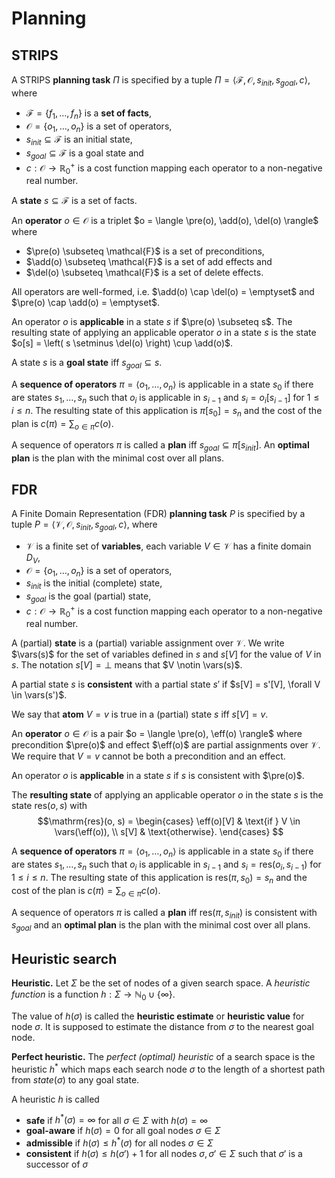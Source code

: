 # Planning

## STRIPS

A STRIPS **planning task** $\Pi$ is specified by a tuple $\Pi = \langle \mathcal{F}, \mathcal{O}, s_{init}, s_{goal}, c \rangle$, where

* $\mathcal{F} = \{f_1, \dots, f_n\}$ is a **set of facts**,
* $\mathcal{O} = \{o_1, \dots, o_n\}$ is a set of operators,
* $s_{init} \subseteq \mathcal{F}$ is an initial state,
* $s_{goal} \subseteq \mathcal{F}$ is a goal state and
* $c: \mathcal{O} \to \mathbb{R}_0^+$ is a cost function mapping each operator to a non-negative real number.

A **state** $s \subseteq \mathcal{F}$ is a set of facts.

An **operator** $o \in \mathcal{O}$ is a triplet $o = \langle \pre(o), \add(o), \del(o) \rangle$ where

* $\pre(o) \subseteq \mathcal{F}$ is a set of preconditions,
* $\add(o) \subseteq \mathcal{F}$ is a set of add effects and
* $\del(o) \subseteq \mathcal{F}$ is a set of delete effects.

All operators are well-formed, i.e. $\add(o) \cap \del(o) = \emptyset$ and $\pre(o) \cap \add(o) = \emptyset$.

An operator $o$ is **applicable** in a state $s$ if $\pre(o) \subseteq s$. The resulting state of applying an applicable operator $o$ in a state $s$ is the state $o[s] = \left( s \setminus \del(o) \right) \cup \add(o)$.

A state $s$ is a **goal state** iff $s_{goal} \subseteq s$.

A **sequence of operators** $\pi = \langle o_1, \dots, o_n \rangle$ is applicable in a state $s_0$ if there are states $s_1, \dots, s_n$ such that $o_i$ is applicable in $s_{i - 1}$ and $s_i = o_i[s_{i - 1}]$ for $1 \leq i \leq n$. The resulting state of this application is $\pi[s_0] = s_n$ and the cost of the plan is $c(\pi) = \sum_{o \in \pi} c(o)$.

A sequence of operators $\pi$ is called a **plan** iff $s_{goal} \subseteq \pi[s_{init}]$. An **optimal plan** is the plan with the minimal cost over all plans.

## FDR

A Finite Domain Representation (FDR) **planning task** $P$ is specified by a tuple $P = \langle \mathcal{V}, \mathcal{O}, s_{init}, s_{goal}, c \rangle$, where

* $\mathcal{V}$ is a finite set of **variables**, each variable $V \in \mathcal{V}$ has a finite domain $D_V$,
* $\mathcal{O} = \{o_1, \dots, o_n\}$ is a set of operators,
* $s_{init}$ is the initial (complete) state,
* $s_{goal}$ is the goal (partial) state,
* $c: \mathcal{O} \to \mathbb{R}_0^+$ is a cost function mapping each operator to a non-negative real number.

A (partial) **state** is a (partial) variable assignment over $\mathcal{V}$. We write $\vars(s)$ for the set of variables defined in $s$ and $s[V]$ for the value of $V$ in $s$. The notation $s[V] = \bot$ means that $V \notin \vars(s)$.

A partial state $s$ is **consistent** with a partial state $s'$ if $s[V] = s'[V], \forall V \in \vars(s')$.

We say that **atom** $V = v$ is true in a (partial) state $s$ iff $s[V] = v$.

An **operator** $o \in \mathcal{O}$ is a pair $o = \langle \pre(o), \eff(o) \rangle$ where precondition $\pre(o)$ and effect $\eff(o)$ are partial assignments over $\mathcal{V}$. We require that $V = v$ cannot be both a precondition and an effect.

An operator $o$ is **applicable** in a state $s$ if $s$ is consistent with $\pre(o)$.

The **resulting state** of applying an applicable operator $o$ in the state $s$ is the state $\mathrm{res}(o, s)$ with
$$\mathrm{res}(o, s) = \begin{cases}
\eff(o)[V] & \text{if } V \in \vars(\eff(o)), \\
s[V] & \text{otherwise}.
\end{cases}
$$

A **sequence of operators** $\pi = \langle o_1, \dots, o_n \rangle$ is applicable in a state $s_0$ if there are states $s_1, \dots, s_n$ such that $o_i$ is applicable in $s_{i - 1}$ and $s_i = \mathrm{res}(o_i, s_{i - 1})$ for $1 \leq i \leq n$. The resulting state of this application is $\mathrm{res}(\pi, s_0) = s_n$ and the cost of the plan is $c(\pi) = \sum_{o \in \pi} c(o)$.

A sequence of operators $\pi$ is called a **plan** iff $\mathrm{res}(\pi, s_{init})$ is consistent with $s_{goal}$ and an **optimal plan** is the plan with the minimal cost over all plans.

## Heuristic search

**Heuristic.** Let $\Sigma$ be the set of nodes of a given search space. A *heuristic function* is a function $h: \Sigma \rightarrow \mathbb{N}_0 \cup \{ \infty \}$.

The value of $h(\sigma)$ is called the **heuristic estimate** or **heuristic value** for node $\sigma$. It is supposed to estimate the distance from $\sigma$ to the nearest goal node.

**Perfect heuristic.** The *perfect (optimal) heuristic* of a search space is the heuristic $h^*$ which maps each search node $\sigma$ to the length of a shortest path from $state(\sigma)$ to any goal state.

A heuristic $h$ is called

* **safe** if $h^*(\sigma) = \infty$ for all $\sigma \in \Sigma$ with $h(\sigma) = \infty$
* **goal-aware** if $h(\sigma) = 0$ for all goal nodes $\sigma \in \Sigma$
* **admissible** if $h(\sigma) \leq h^*(\sigma)$ for all nodes $\sigma \in \Sigma$
* **consistent** if $h(\sigma) \leq h(\sigma') + 1$ for all nodes $\sigma, \sigma' \in \Sigma$ such that $\sigma'$ is a successor of $\sigma$
